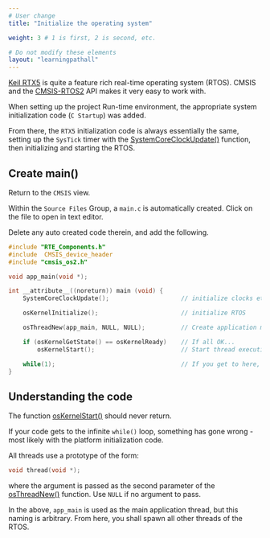 ```yaml
---
# User change
title: "Initialize the operating system"

weight: 3 # 1 is first, 2 is second, etc.

# Do not modify these elements
layout: "learningpathall"
---
```

[Keil RTX5](https://www2.keil.com/mdk5/cmsis/rtx) is quite a feature rich real-time operating system (RTOS). CMSIS and the [CMSIS-RTOS2](https://arm-software.github.io/CMSIS_5/RTOS2/html/index.html) API makes it very easy to work with.

When setting up the project Run-time environment, the appropriate system initialization code (`C Startup`) was added.

From there, the `RTX5` initialization code is always essentially the same, setting up the `SysTick` timer with the [SystemCoreClockUpdate()](https://www.keil.com/pack/doc/CMSIS/Core/html/group__system__init__gr.html#gae0c36a9591fe6e9c45ecb21a794f0f0f) function, then initializing and starting the RTOS.

## Create main()

Return to the `CMSIS` view.

Within the `Source Files` Group, a `main.c` is automatically created. Click on the file to open in text editor.

Delete any auto created code therein, and add the following.

```C
#include "RTE_Components.h"
#include  CMSIS_device_header
#include "cmsis_os2.h"

void app_main(void *);

int __attribute__((noreturn)) main (void) {
    SystemCoreClockUpdate();                    // initialize clocks etc

	osKernelInitialize();                       // initialize RTOS

	osThreadNew(app_main, NULL, NULL);          // Create application main thread

	if (osKernelGetState() == osKernelReady)    // If all OK...
		osKernelStart();                        // Start thread execution

	while(1);                                   // If you get to here, something has gone wrong!
}
```

## Understanding the code

The function [osKernelStart()](https://arm-software.github.io/CMSIS_6/latest/RTOS2/group__CMSIS__RTOS__KernelCtrl.html#ga9ae2cc00f0d89d7b6a307bba942b5221) should never return.

If your code gets to the infinite `while()` loop, something has gone wrong - most likely with the platform initialization code.

All threads use a prototype of the form:
```C
void thread(void *);
```
where the argument is passed as the second parameter of the [osThreadNew()](https://arm-software.github.io/CMSIS_6/latest/RTOS2/group__CMSIS__RTOS__ThreadMgmt.html#ga48d68b8666d99d28fa646ee1d2182b8f) function. Use `NULL` if no argument to pass.

In the above, `app_main` is used as the main application thread, but this naming is arbitrary. From here, you shall spawn all other threads of the RTOS.
